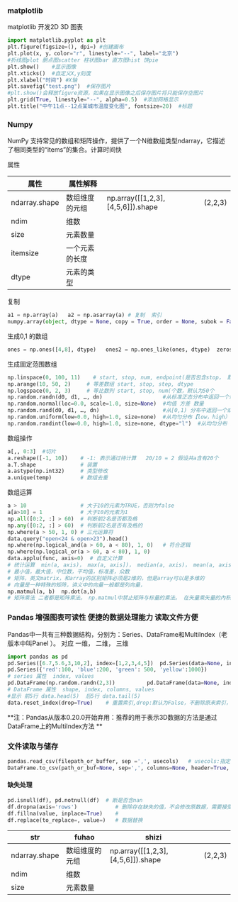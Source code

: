 ### matplotlib

matplotlib  开发2D 3D 图表

```python
import matplotlib.pyplot as plt
plt.figure(figsize=(), dpi=) #创建画布
plt.plot(x, y，color="r", linestyle="--", label="北京")
#折线图plot 删点图scatter 柱状图bar 直方图hist 饼pie
plt.show()    #显示图像
plt.xticks()  #自定义X,y刻度
plt.xlabel("时间") #X轴
plt.savefig("test.png")  #保存图片 
#plt.show()会释放figure资源，如果在显示图像之后保存图片将只能保存空图片
plt.grid(True, linestyle="--", alpha=0.5)  #添加网格显示
plt.title("中午11点--12点某城市温度变化图", fontsize=20)  #标题
```



### Numpy    

NumPy     支持常见的数组和矩阵操作，提供了一个N维数组类型ndarray，它描述了相同类型的“items”的集合。计算时间快

属性

| 属性          | 属性解释       |                                   |         |
| ------------- | -------------- | --------------------------------- | ------- |
| ndarray.shape | 数组维度的元组 | np.array([[1,2,3],[4,5,6]]).shape | (2,2,3) |
| ndim          | 维数           |                                   |         |
| size          | 元素数量       |                                   |         |
| itemsize      | 一个元素的长度 |                                   |         |
| dtype         | 元素的类型     |                                   |         |

复制

```Python
a1 = np.array(a)   a2 = np.asarray(a) # 复制  索引
numpy.array(object, dtype = None, copy = True, order = None, subok = False, ndmin = 0)
```

生成0,1 的数组

```python
ones = np.ones([4,8], dtype)   ones2 = np.ones_like(ones, dtype)  zeros = np.zeros([4,8], dtype)
```

生成固定范围数组

```python
np.linspace(0, 100, 11)    # start, stop, num, endpoint(是否包含stop， 默认为ture)
np.arange(10, 50, 2)     # 等差数组 start, stop, step, dtype  
np.logspace(0, 2, 3)     # 等比数列 start, stop, num(个数，默认为50个
np.random.randn(d0, d1, …, dn)                   #从标准正态分布中返回一个或多个样本值
np.random.normal(loc=0.0, scale=1.0, size=None)  #均值 方差 数量
np.random.rand(d0, d1, …, dn)                    #从[0,1) 分布中返回一个或多个样本值
np.random.uniform(low=0.0, high=1.0, size=none)  #从均匀分布【low，high）中随机采样
np.random.randint(low=0.0, high=1.0, size=none, dtype="l")  #从均匀分布【low，high）中随机采样的整数
```

数组操作

```python
a[,, 0:3]  #切片
a.reshape([-1, 10])    # -1: 表示通过待计算   20/10 = 2 假设共a含有20个
a.T.shape              # 装置
a.astype(np.int32)     # 类型修改
a.unique(temp)         # 数组去重
```

数组运算

```python
a > 10                 # 大于10的元素为TRUE，否则为false
a[a>10] = 1            # 大于10的元素为1
np.all([0:2, :] > 60)  # 判断前2名是否都及格
np.any([0:2, :] > 60)  # 判断前2名是否有及格的
np.where(a > 50, 1, 0) # 三元运算符
data.query("open<24 & open>23").head()
np.where(np.logical_and(a > 60, a < 80), 1, 0)   # 符合逻辑
np.where(np.logical_or(a > 60, a < 80), 1, 0)
data.applu(func, axis=0)  # 自定义计算
# 统计运算  min(a, axis)， max(a, axis])， median(a, axis)， mean(a, axis, dtype)， std(a, axis, dtype)， mode(a, axis, dtype)
# 最小值，最大值，中位数，平均值，标准差，众数 
# 矩阵，英文matrix，和array的区别矩阵必须是2维的，但是array可以是多维的
# 向量是一种特殊的矩阵，讲义中的向量一般都是列向量，
np.matmul(a, b)  np.dot(a,b)   
# 矩阵乘法 二者都是矩阵乘法。 np.matmul中禁止矩阵与标量的乘法。 在矢量乘矢量的內积运算中，np.matmul与np.dot没有区别。
```



### Pandas     增强图表可读性   便捷的数据处理能力  读取文件方便  

Pandas中一共有三种数据结构，分别为：Series、DataFrame和MultiIndex（老版本中叫Panel ）。 对应 一维， 二维， 三维

```python
import pandas as pd
pd.Series([6.7,5.6,3,10,2], index=[1,2,3,4,5])  pd.Series(data=None, index=None, dtype=None)
pd.Series({'red':100, 'blue':200, 'green': 500, 'yellow':1000})
# series 属性  index, values
pd.DataFrame(np.random.randn(2,3))          pd.DataFrame(data=None, index=None, columns=None)
# DataFrame 属性  shape, index, columns, values
#显示 前5行 data.head(5)  后5行 data.tail(5)
data.reset_index(drop=True)    # 重置索引,drop:默认为False，不删除原来索引，如果为True,删除原来的索引值
```

 **注：Pandas从版本0.20.0开始弃用：推荐的用于表示3D数据的方法是通过DataFrame上的MultiIndex方法 ** 



### 文件读取与储存

```python
pandas.read_csv(filepath_or_buffer, sep =',', usecols)   # usecols:指定读取的列名，列表形式
DataFrame.to_csv(path_or_buf=None, sep=',', columns=None, header=True, index=True, mode='w', encoding=None)   # mode w 重写 a 追加
```

#### 缺失处理

```python
pd.isnull(df), pd.notnull(df)  # 断是否含nan
df.dropna(axis='rows')            # 删除存在缺失的值，不会修改原数据，需要接受返回值
df.fillna(value, inplace=True)    #
df.replace(to_replace=, value=)   # 数据替换
```



| str           | fuhao          | shizi                             |         |
| ------------- | -------------- | --------------------------------- | ------- |
| ndarray.shape | 数组维度的元组 | np.array([[1,2,3],[4,5,6]]).shape | (2,2,3) |
| ndim          | 维数           |                                   |         |
| size          | 元素数量       |                                   |         |





